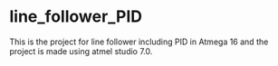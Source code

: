 # line_follower_PID
This is the project for line follower including PID in Atmega 16 and the project is made using atmel studio 7.0.
